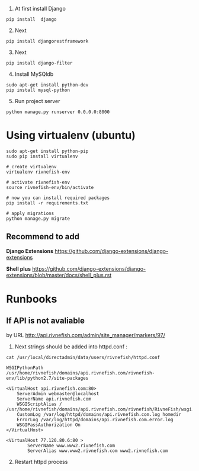 1)  At first install Django

```
pip install  django
```

2)  Next

```
pip install djangorestframework
```

3)  Next

```
pip install django-filter
```

4)  Install MySQldb

```
sudo apt-get install python-dev
pip install mysql-python
```

5)  Run project server

```
python manage.py runserver 0.0.0.0:8000
```

# Using virtualenv (ubuntu)

```
sudo apt-get install python-pip
sudo pip install virtualenv

# create virtualenv
virtualenv rivnefish-env

# activate rivnefish-env
source rivnefish-env/bin/activate

# now you can install required packages
pip install -r requirements.txt

# apply migrations
python manage.py migrate

```

## Recommend to add

**Django Extensions** https://github.com/django-extensions/django-extensions

**Shell plus** https://github.com/django-extensions/django-extensions/blob/master/docs/shell_plus.rst


# Runbooks 

## If API is not avaliable  
by URL http://api.rivnefish.com/admin/site_manager/markers/97/

1) Next strings should be added into httpd.conf :

```
cat /usr/local/directadmin/data/users/rivnefish/httpd.conf

WSGIPythonPath /usr/home/rivnefish/domains/api.rivnefish.com/rivnefish-env/lib/python2.7/site-packages

<VirtualHost api.rivnefish.com:80>
    ServerAdmin webmaster@localhost
    ServerName api.rivnefish.com
    WSGIScriptAlias / /usr/home/rivnefish/domains/api.rivnefish.com/rivnefish/RivneFish/wsgi.py
    CustomLog /var/log/httpd/domains/api.rivnefish.com.log homedir
    ErrorLog /var/log/httpd/domains/api.rivnefish.com.error.log
    WSGIPassAuthorization On
</VirtualHost>

<VirtualHost 77.120.80.6:80 >
        ServerName www.www2.rivnefish.com
        ServerAlias www.www2.rivnefish.com www2.rivnefish.com
```

2) Restart httpd process
